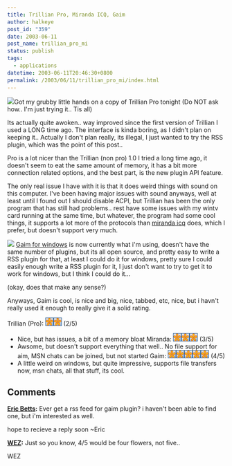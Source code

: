 ```yaml
---
title: Trillian Pro, Miranda ICQ, Gaim
author: halkeye
post_id: "359"
date: 2003-06-11
post_name: trillian_pro_mi
status: publish
tags:
  - applications
datetime: 2003-06-11T20:46:30+0800
permalink: /2003/06/11/trillian_pro_mi/index.html
---
```


![](https://gallery.halkeye.net/albums/screenshots/untitled.thumb.jpg)Got my grubby little hands on a copy of Trillian Pro tonight (Do NOT ask how.. I'm just trying it.. Tis all)

Its actually quite awoken.. way improved since the first version of Trillian I used a LONG time ago. The interface is kinda boring, as I didn't plan on keeping it.. Actually I don't plan really, its illegal, I just wanted to try the RSS plugin, which was the point of this post..

Pro is a lot nicer than the Trillian (non pro) 1.0 I tried a long time ago, it doesn't seem to eat the same amount of memory, it has a bit more connection related options, and the best part, is the new plugin API feature.

The only real issue I have with it is that it does weird things with sound on this computer. I've been having major issues with sound anyways, well at least until I found out I should disable ACPI, but Trillian has been the only program that has still had problems.. rest have some issues with my wintv card running at the same time, but whatever, the program had some cool things, it supports a lot more of the protocols than [miranda icq](https://web.archive.org/web/20030410170909/http://miranda-icq.sourceforge.net:80/) does, which I prefer, but doesn't support very much.



![](https://gallery.halkeye.net/albums/screenshots/untitled_001.thumb.jpg) [Gaim for windows](https://web.archive.org/web/20030607003124/http://gaim.sourceforge.net:80/win32/) is now currently what i'm using, doesn't have the same number of plugins, but its all open source, and pretty easy to write a RSS plugin for that, at least I could do it for windows, pretty sure I could easily enough write a RSS plugin for it, I just don't want to try to get it to work for windows, but I think I could do it...

(okay, does that make any sense?)

Anyways, Gaim is cool, is nice and big, nice, tabbed, etc, nice, but i havn't really used it enough to really give it a solid rating.





Trillian (Pro): ![](star.gif)![](star.gif) (2/5)
- Nice, but has issues, a bit of a memory bloat
Miranda: ![](star.gif)![](star.gif)![](star.gif) (3/5)
- Awsome, but doesn't support everything that well.. No file support for aim, MSN chats can be joined, but not started
Gaim: ![](star.gif)![](star.gif)![](star.gif)![](star.gif)![](star.gif) (4/5)
- A little weird on windows, but quite impressive, supports file transfers now, msn chats, all that stuff, its cool.

## Comments

**[Eric Betts](#22 "2003-09-12 21:53:55"):** Ever get a rss feed for gaim plugin? i haven't been able to find one, but i'm interested as well.

hope to recieve a reply soon
~Eric

**[WEZ](#23 "2004-03-18 22:06:32"):** Just so you know, 4/5 would be four flowers, not five..

WEZ

